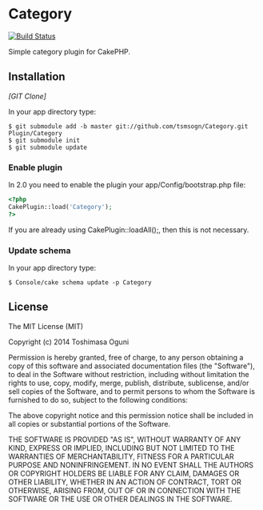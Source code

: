 # Category

[![Build Status](https://travis-ci.org/tsmsogn/Category.svg)](https://travis-ci.org/tsmsogn/Category)

Simple category plugin for CakePHP.

## Installation

_[GIT Clone]_

In your app directory type:

```shell
$ git submodule add -b master git://github.com/tsmsogn/Category.git Plugin/Category
$ git submodule init
$ git submodule update
```

### Enable plugin

In 2.0 you need to enable the plugin your app/Config/bootstrap.php file:

```php
<?php
CakePlugin::load('Category');
?>
```

If you are already using CakePlugin::loadAll();, then this is not necessary.

### Update schema

In your app directory type:

```shell
$ Console/cake schema update -p Category
```

## License

The MIT License (MIT)

Copyright (c) 2014 Toshimasa Oguni

Permission is hereby granted, free of charge, to any person obtaining a copy of this software and associated documentation files (the "Software"), to deal in the Software without restriction, including without limitation the rights to use, copy, modify, merge, publish, distribute, sublicense, and/or sell copies of the Software, and to permit persons to whom the Software is furnished to do so, subject to the following conditions:

The above copyright notice and this permission notice shall be included in all copies or substantial portions of the Software.

THE SOFTWARE IS PROVIDED "AS IS", WITHOUT WARRANTY OF ANY KIND, EXPRESS OR IMPLIED, INCLUDING BUT NOT LIMITED TO THE WARRANTIES OF MERCHANTABILITY, FITNESS FOR A PARTICULAR PURPOSE AND NONINFRINGEMENT. IN NO EVENT SHALL THE AUTHORS OR COPYRIGHT HOLDERS BE LIABLE FOR ANY CLAIM, DAMAGES OR OTHER LIABILITY, WHETHER IN AN ACTION OF CONTRACT, TORT OR OTHERWISE, ARISING FROM, OUT OF OR IN CONNECTION WITH THE SOFTWARE OR THE USE OR OTHER DEALINGS IN THE SOFTWARE.
